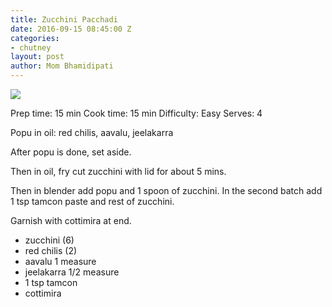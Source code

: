 ```yaml
---
title: Zucchini Pacchadi
date: 2016-09-15 08:45:00 Z
categories:
- chutney
layout: post
author: Mom Bhamidipati
---
```


<img src="png/7176e57f945343c2585e3a760143d025.png" />

Prep time: 15 min
Cook time: 15 min
Difficulty: Easy
Serves: 4

Popu in oil: red chilis, aavalu, jeelakarra

After popu is done, set aside.

Then in oil, fry cut zucchini with lid for about 5 mins.

Then in blender add popu and 1 spoon of zucchini. In the second batch add 1 tsp tamcon paste and rest of zucchini.

Garnish with cottimira at end.

<ul>
    <li>zucchini (6)</li>
    <li>red chilis (2)</li>
    <li>aavalu 1 measure</li>
    <li>jeelakarra 1/2 measure</li>
    <li>1 tsp tamcon</li>
    <li>cottimira</li>
</ul>